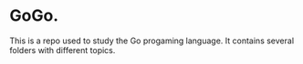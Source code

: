 # GoGo. 
This is a repo used to study the Go progaming language. It contains several folders with different topics.
